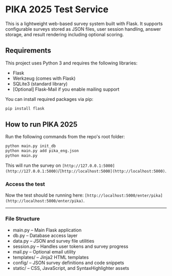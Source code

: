 # PIKA 2025 Test Service
This is a lightweight web-based survey system built with Flask. It supports configurable surveys stored as JSON files, user session handling, answer storage, and result rendering including optional scoring.

## Requirements

This project uses Python 3 and requires the following libraries:

- Flask
- Werkzeug (comes with Flask)
- SQLite3 (standard library)
- [Optional] Flask-Mail if you enable mailing support

You can install required packages via pip:

```bash
pip install flask
```

## How to run PIKA 2025
Run the following commands from the repo's root folder:
```bash
python main.py init_db
python main.py add pika_eng.json
python main.py
```
This will run the survey on `[http://127.0.0.1:5000](http://127.0.0.1:5000)`/`[http://localhost:5000](http://localhost:5000)`.

### Access the test
Now the test should be running here: `[http://localhost:5000/enter/pika](http://localhost:5000/enter/pika)`.

---

### File Structure
* main.py – Main Flask application
* db.py – Database access layer
* data.py – JSON and survey file utilities
* session.py – Handles user tokens and survey progress
* mail.py – Optional email utility
* templates/ – Jinja2 HTML templates
* config/ – JSON survey definitions and code snippets
* static/ – CSS, JavaScript, and SyntaxHighlighter assets
